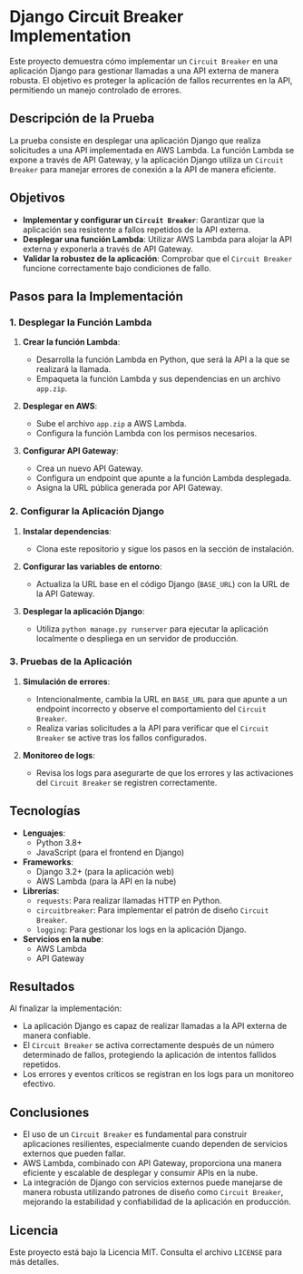 # Django Circuit Breaker Implementation

Este proyecto demuestra cómo implementar un `Circuit Breaker` en una aplicación Django para gestionar llamadas a una API externa de manera robusta. El objetivo es proteger la aplicación de fallos recurrentes en la API, permitiendo un manejo controlado de errores.

## Descripción de la Prueba

La prueba consiste en desplegar una aplicación Django que realiza solicitudes a una API implementada en AWS Lambda. La función Lambda se expone a través de API Gateway, y la aplicación Django utiliza un `Circuit Breaker` para manejar errores de conexión a la API de manera eficiente.

## Objetivos

- **Implementar y configurar un `Circuit Breaker`**: Garantizar que la aplicación sea resistente a fallos repetidos de la API externa.
- **Desplegar una función Lambda**: Utilizar AWS Lambda para alojar la API externa y exponerla a través de API Gateway.
- **Validar la robustez de la aplicación**: Comprobar que el `Circuit Breaker` funcione correctamente bajo condiciones de fallo.

## Pasos para la Implementación

### 1. Desplegar la Función Lambda

1. **Crear la función Lambda**:
    - Desarrolla la función Lambda en Python, que será la API a la que se realizará la llamada.
    - Empaqueta la función Lambda y sus dependencias en un archivo `app.zip`.

2. **Desplegar en AWS**:
    - Sube el archivo `app.zip` a AWS Lambda.
    - Configura la función Lambda con los permisos necesarios.

3. **Configurar API Gateway**:
    - Crea un nuevo API Gateway.
    - Configura un endpoint que apunte a la función Lambda desplegada.
    - Asigna la URL pública generada por API Gateway.

### 2. Configurar la Aplicación Django

1. **Instalar dependencias**:
    - Clona este repositorio y sigue los pasos en la sección de instalación.

2. **Configurar las variables de entorno**:
    - Actualiza la URL base en el código Django (`BASE_URL`) con la URL de la API Gateway.

3. **Desplegar la aplicación Django**:
    - Utiliza `python manage.py runserver` para ejecutar la aplicación localmente o despliega en un servidor de producción.

### 3. Pruebas de la Aplicación

1. **Simulación de errores**:
    - Intencionalmente, cambia la URL en `BASE_URL` para que apunte a un endpoint incorrecto y observe el comportamiento del `Circuit Breaker`.
    - Realiza varias solicitudes a la API para verificar que el `Circuit Breaker` se active tras los fallos configurados.

2. **Monitoreo de logs**:
    - Revisa los logs para asegurarte de que los errores y las activaciones del `Circuit Breaker` se registren correctamente.

## Tecnologías

- **Lenguajes**:
    - Python 3.8+
    - JavaScript (para el frontend en Django)
- **Frameworks**:
    - Django 3.2+ (para la aplicación web)
    - AWS Lambda (para la API en la nube)
- **Librerías**:
    - `requests`: Para realizar llamadas HTTP en Python.
    - `circuitbreaker`: Para implementar el patrón de diseño `Circuit Breaker`.
    - `logging`: Para gestionar los logs en la aplicación Django.
- **Servicios en la nube**:
    - AWS Lambda
    - API Gateway

## Resultados

Al finalizar la implementación:

- La aplicación Django es capaz de realizar llamadas a la API externa de manera confiable.
- El `Circuit Breaker` se activa correctamente después de un número determinado de fallos, protegiendo la aplicación de intentos fallidos repetidos.
- Los errores y eventos críticos se registran en los logs para un monitoreo efectivo.

## Conclusiones

- El uso de un `Circuit Breaker` es fundamental para construir aplicaciones resilientes, especialmente cuando dependen de servicios externos que pueden fallar.
- AWS Lambda, combinado con API Gateway, proporciona una manera eficiente y escalable de desplegar y consumir APIs en la nube.
- La integración de Django con servicios externos puede manejarse de manera robusta utilizando patrones de diseño como `Circuit Breaker`, mejorando la estabilidad y confiabilidad de la aplicación en producción.

## Licencia

Este proyecto está bajo la Licencia MIT. Consulta el archivo `LICENSE` para más detalles.
